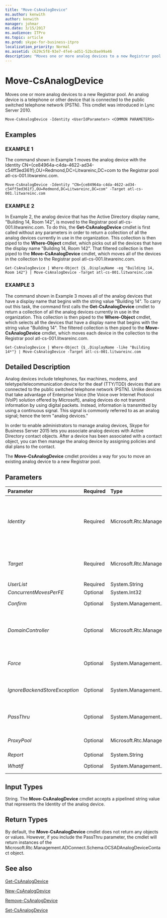 ```yaml
---
title: "Move-CsAnalogDevice"
ms.author: kenwith
author: kenwith
manager: johmar
ms.date: 3/15/2017
ms.audience: ITPro
ms.topic: article
ms.prod: skype-for-business-itpro
localization_priority: Normal
ms.assetid: c629c5f8-93e7-4fe4-ad51-52bc0ae99a46
description: "Moves one or more analog devices to a new Registrar pool. An analog device is a telephone or other device that is connected to the public switched telephone network (PSTN). This cmdlet was introduced in Lync Server 2010."
---
```


# Move-CsAnalogDevice
 
Moves one or more analog devices to a new Registrar pool. An analog device is a telephone or other device that is connected to the public switched telephone network (PSTN). This cmdlet was introduced in Lync Server 2010.
  
```
Move-CsAnalogDevice -Identity <UserIdParameter> <COMMON PARAMETERS>

```

## Examples

### EXAMPLE 1

The command shown in Example 1 moves the analog device with the Identity CN={ce84964a-c4da-4622-ad34-c54ff3ed361f},OU=Redmond,DC=Litwareinc,DC=com to the Registrar pool atl-cs-001.litwareinc.com.
  
```
Move-CsAnalogDevice -Identity "CN={ce84964a-c4da-4622-ad34-c54ff3ed361f},OU=Redmond,DC=Litwareinc,DC=com" -Target atl-cs-001.litwareinc.com
```

### EXAMPLE 2

In Example 2, the analog device that has the Active Directory display name, "Building 14, Room 142", is moved to the Registrar pool atl-cs-001.litwareinc.com. To do this, the **Get-CsAnalogDevice** cmdlet is first called without any parameters in order to return a collection of all the analog devices currently in use in the organization. This collection is then piped to the **Where-Object** cmdlet, which picks out all the devices that have the display name "Building 14, Room 142". That filtered collection is then piped to the **Move-CsAnalogDevice** cmdlet, which moves all of the devices in the collection to the Registrar pool atl-cs-001.litwareinc.com.
  
```
Get-CsAnalogDevice | Where-Object {$_.DisplayName -eq "Building 14, Room 142"} | Move-CsAnalogDevice -Target atl-cs-001.litwareinc.com
```

### EXAMPLE 3

The command shown in Example 3 moves all of the analog devices that have a display name that begins with the string value "Building 14". To carry out this task, the command first calls the **Get-CsAnalogDevice** cmdlet to return a collection of all the analog devices currently in use in the organization. This collection is then piped to the **Where-Object** cmdlet, which selects all the devices that have a display name that begins with the string value "Building 14". The filtered collection is then piped to the **Move-CsAnalogDevice** cmdlet, which moves each device in the collection to the Registrar pool atl-cs-001.litwareinc.com.
  
```
Get-CsAnalogDevice | Where-Object {$_.DisplayName -like "Building 14*"} | Move-CsAnalogDevice -Target atl-cs-001.litwareinc.com
```

## Detailed Description

Analog devices include telephones, fax machines, modems, and teletype/telecommunication device for the deaf (TTY/TDD) devices that are connected to the public switched telephone network (PSTN). Unlike devices that take advantage of Enterprise Voice (the Voice over Internet Protocol (VoIP) solution offered by Microsoft), analog devices do not transmit information by using digital packets. Instead, information is transmitted by using a continuous signal. This signal is commonly referred to as an analog signal; hence the term "analog devices."
  
In order to enable administrators to manage analog devices, Skype for Business Server 2015 lets you associate analog devices with Active Directory contact objects. After a device has been associated with a contact object, you can then manage the analog device by assigning policies and dial plans to the contact. 
  
The **Move-CsAnalogDevice** cmdlet provides a way for you to move an existing analog device to a new Registrar pool.
  
## Parameters

|**Parameter**|**Required**|**Type**|**Description**|
|:-----|:-----|:-----|:-----|
| _Identity_ <br/> |Required  <br/> |Microsoft.Rtc.Management.AD.UserIdParameter  <br/> |Unique identifier for the analog device. Analog devices are identified by using the Active Directory distinguished name of the associated contact object. By default, analog devices use a GUID (globally unique identifier) as their common name, which means devices will typically have an Identity similar to this: CN={ce84964a-c4da-4622-ad34-c54ff3ed361f},OU=Redmond,DC=Litwareinc,DC=com.  <br/> |
| _Target_ <br/> |Required  <br/> |Microsoft.Rtc.Management.Deploy.Fqdn  <br/> |The fully qualified domain name (FQDN) (for example, atl-cs-001.litwareinc.com) of the Registrar pool where the analog device should be moved. In addition to a Registrar pool, the Target can also be the FQDN of a hosting provider.  <br/> |
| _UserList_ <br/> |Required  <br/> |System.String  <br/> |PARAMVALUE: String  <br/> |
| _ConcurrentMovesPerFE_ <br/> |Optional  <br/> |System.Int32  <br/> |PARAMVALUE: Int32  <br/> |
| _Confirm_ <br/> |Optional  <br/> |System.Management.Automation.SwitchParameter  <br/> |Prompts you for confirmation before executing the command.  <br/> |
| _DomainController_ <br/> |Optional  <br/> |Microsoft.Rtc.Management.Deploy.Fqdn  <br/> |Enables you to connect to the specified domain controller in order to move the analog device. To connect to a particular domain controller, include the DomainController parameter followed by the computer name (for example, atl-cs-001) or its FQDN (for example, atl-cs-001.litwareinc.com).  <br/> |
| _Force_ <br/> |Optional  <br/> |System.Management.Automation.SwitchParameter  <br/> |If present, moves the analog device but deletes any associated data (such as policies that were assigned to the device). If not present, the device is moved along with any associated data.  <br/> |
| _IgnoreBackendStoreException_ <br/> |Optional  <br/> |System.Management.Automation.SwitchParameter  <br/> |When present, instructs the computer to ignore any errors that might occur with the backend database and attempt to move the common area phone despite those errors.  <br/> |
| _PassThru_ <br/> |Optional  <br/> |System.Management.Automation.SwitchParameter  <br/> |Enables you to pass a user object through the pipeline that represents the user account being moved. By default, the **Move-CsAnalogDevice** cmdlet does not pass objects through the pipeline. <br/> |
| _ProxyPool_ <br/> |Optional  <br/> |Microsoft.Rtc.Management.Deploy.Fqdn  <br/> |This parameter is used only for Skype for Business Online. It should not be used with an on-premises implementation of Skype for Business Server 2015.  <br/> |
| _Report_ <br/> |Optional  <br/> |System.String  <br/> |PARAMVALUE: String  <br/> |
| _WhatIf_ <br/> |Optional  <br/> |System.Management.Automation.SwitchParameter  <br/> |Describes what would happen if you executed the command without actually executing the command.  <br/> |
   
## Input Types

String. The **Move-CsAnalogDevice** cmdlet accepts a pipelined string value that represents the Identity of the analog device.
  
## Return Types

By default, the **Move-CsAnalogDevice** cmdlet does not return any objects or values. However, if you include the PassThru parameter, the cmdlet will return instances of the Microsoft.Rtc.Management.ADConnect.Schema.OCSADAnalogDeviceContact object.
  
## See also

#### 

[Get-CsAnalogDevice](get-csanalogdevice.md)
  
[New-CsAnalogDevice](new-csanalogdevice.md)
  
[Remove-CsAnalogDevice](remove-csanalogdevice.md)
  
[Set-CsAnalogDevice](set-csanalogdevice.md)

